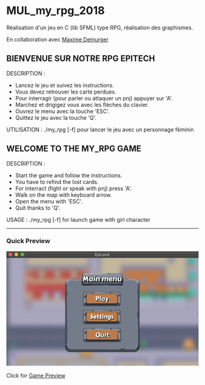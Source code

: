 # MUL_my_rpg_2018
Réalisation d'un jeu en C (lib SFML) type RPG, réalisation des graphismes.

En collaboration avec [Maxime Demurger](https://www.linkedin.com/in/maxime-demurger-12a18b17b/?originalSubdomain=fr)

## BIENVENUE SUR NOTRE RPG EPITECH

DESCRIPTION : 
- Lancez le jeu et suivez les instructions.
- Vous devez retrouver les carte perdues.
- Pour interragir (pour parler ou attaquer un pnj) appuyer sur 'A'.
- Marchez et drigigez vous avec les flèches du clavier.
- Ouvrez le menu avec la touche 'ESC'.
- Quittez le jeu avec la touche 'Q'.

UTILISATION : 
./my_rpg [-f] pour lancer le jeu avec un personnage féminin

## WELCOME TO THE MY_RPG GAME

DESCRIPTION : 
- Start the game and follow the instructions.
- You have to refind the lost cards.
- For interract (fight or speak with pnj) press 'A'.
- Walk on the map with keyboard arrow.
- Open the menu with 'ESC'.
- Quit thanks to 'Q'.

USAGE : 
./my_rpg [-f] for launch game with girl character

**************

### Quick Preview
![Quick Preview](Menu.png)

Click for [Game Preview](https://drive.google.com/file/d/1CreV9VL4vBqMjx1jh6zoBmr5XYI-E2S7/view?usp=sharing)
